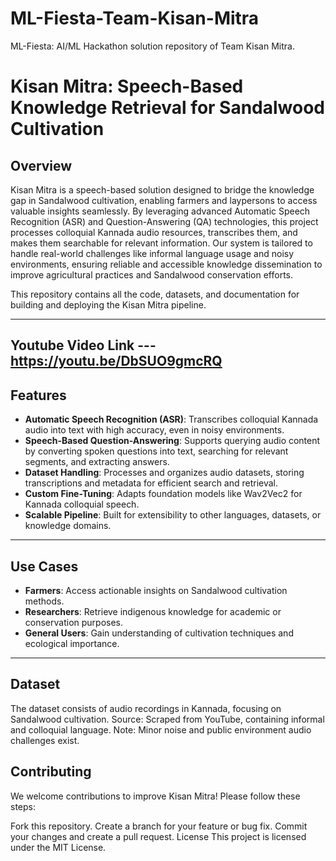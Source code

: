 # ML-Fiesta-Team-Kisan-Mitra
ML-Fiesta: AI/ML Hackathon solution repository of Team Kisan Mitra.  
# Kisan Mitra: Speech-Based Knowledge Retrieval for Sandalwood Cultivation

## Overview
Kisan Mitra is a speech-based solution designed to bridge the knowledge gap in Sandalwood cultivation, enabling farmers and laypersons to access valuable insights seamlessly. By leveraging advanced Automatic Speech Recognition (ASR) and Question-Answering (QA) technologies, this project processes colloquial Kannada audio resources, transcribes them, and makes them searchable for relevant information. Our system is tailored to handle real-world challenges like informal language usage and noisy environments, ensuring reliable and accessible knowledge dissemination to improve agricultural practices and Sandalwood conservation efforts.


This repository contains all the code, datasets, and documentation for building and deploying the Kisan Mitra pipeline.

---
## Youtube Video Link --- https://youtu.be/DbSUO9gmcRQ
## Features

- **Automatic Speech Recognition (ASR)**: Transcribes colloquial Kannada audio into text with high accuracy, even in noisy environments.
- **Speech-Based Question-Answering**: Supports querying audio content by converting spoken questions into text, searching for relevant segments, and extracting answers.
- **Dataset Handling**: Processes and organizes audio datasets, storing transcriptions and metadata for efficient search and retrieval.
- **Custom Fine-Tuning**: Adapts foundation models like Wav2Vec2 for Kannada colloquial speech.
- **Scalable Pipeline**: Built for extensibility to other languages, datasets, or knowledge domains.

---

## Use Cases

- **Farmers**: Access actionable insights on Sandalwood cultivation methods.
- **Researchers**: Retrieve indigenous knowledge for academic or conservation purposes.
- **General Users**: Gain understanding of cultivation techniques and ecological importance.

---
## Dataset
The dataset consists of audio recordings in Kannada, focusing on Sandalwood cultivation.
Source: Scraped from YouTube, containing informal and colloquial language.
Note: Minor noise and public environment audio challenges exist.

## Contributing
We welcome contributions to improve Kisan Mitra! Please follow these steps:

Fork this repository.
Create a branch for your feature or bug fix.
Commit your changes and create a pull request.
License
This project is licensed under the MIT License.


